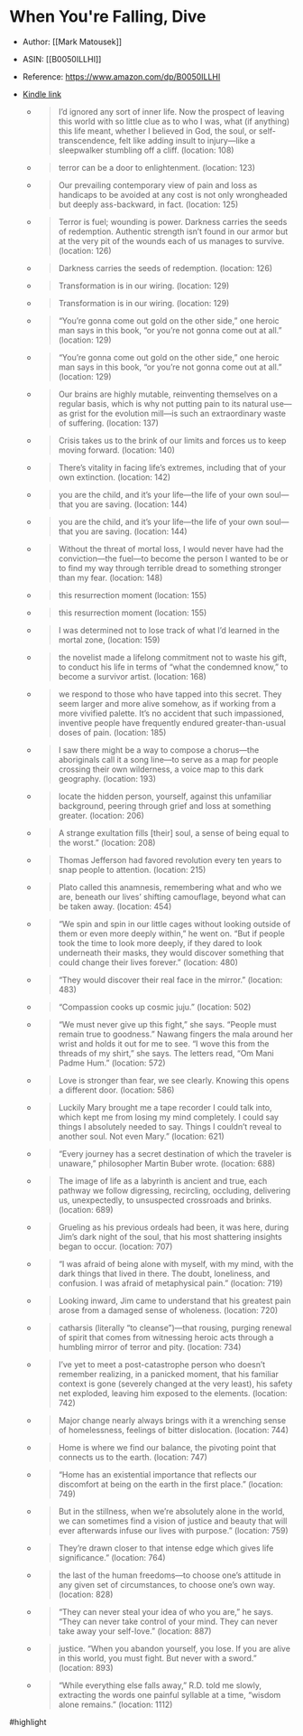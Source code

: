 # When You're Falling, Dive

* Author: [[Mark Matousek]]
* ASIN: [[B0050ILLHI]]
* Reference: https://www.amazon.com/dp/B0050ILLHI
* [Kindle link](kindle://book?action=open&asin=B0050ILLHI)


  - > I’d ignored any sort of inner life. Now the prospect of leaving this world with so little clue as to who I was, what (if anything) this life meant, whether I believed in God, the soul, or self-transcendence, felt like adding insult to injury—like a sleepwalker stumbling off a cliff. (location: 108)


  - > terror can be a door to enlightenment. (location: 123)


  - > Our prevailing contemporary view of pain and loss as handicaps to be avoided at any cost is not only wrongheaded but deeply ass-backward, in fact. (location: 125)


  - > Terror is fuel; wounding is power. Darkness carries the seeds of redemption. Authentic strength isn’t found in our armor but at the very pit of the wounds each of us manages to survive. (location: 126)


  - > Darkness carries the seeds of redemption. (location: 126)


  - > Transformation is in our wiring. (location: 129)


  - > Transformation is in our wiring. (location: 129)


  - > “You’re gonna come out gold on the other side,” one heroic man says in this book, “or you’re not gonna come out at all.” (location: 129)


  - > “You’re gonna come out gold on the other side,” one heroic man says in this book, “or you’re not gonna come out at all.” (location: 129)


  - > Our brains are highly mutable, reinventing themselves on a regular basis, which is why not putting pain to its natural use—as grist for the evolution mill—is such an extraordinary waste of suffering. (location: 137)


  - > Crisis takes us to the brink of our limits and forces us to keep moving forward. (location: 140)


  - > There’s vitality in facing life’s extremes, including that of your own extinction. (location: 142)


  - > you are the child, and it’s your life—the life of your own soul—that you are saving. (location: 144)


  - > you are the child, and it’s your life—the life of your own soul—that you are saving. (location: 144)


  - > Without the threat of mortal loss, I would never have had the conviction—the fuel—to become the person I wanted to be or to find my way through terrible dread to something stronger than my fear. (location: 148)


  - > this resurrection moment (location: 155)


  - > this resurrection moment (location: 155)


  - > I was determined not to lose track of what I’d learned in the mortal zone, (location: 159)


  - > the novelist made a lifelong commitment not to waste his gift, to conduct his life in terms of “what the condemned know,” to become a survivor artist. (location: 168)


  - > we respond to those who have tapped into this secret. They seem larger and more alive somehow, as if working from a more vivified palette. It’s no accident that such impassioned, inventive people have frequently endured greater-than-usual doses of pain. (location: 185)


  - > I saw there might be a way to compose a chorus—the aboriginals call it a song line—to serve as a map for people crossing their own wilderness, a voice map to this dark geography. (location: 193)


  - > locate the hidden person, yourself, against this unfamiliar background, peering through grief and loss at something greater. (location: 206)


  - > A strange exultation fills [their] soul, a sense of being equal to the worst.” (location: 208)


  - > Thomas Jefferson had favored revolution every ten years to snap people to attention. (location: 215)


  - > Plato called this anamnesis, remembering what and who we are, beneath our lives’ shifting camouflage, beyond what can be taken away. (location: 454)


  - > “We spin and spin in our little cages without looking outside of them or even more deeply within,” he went on. “But if people took the time to look more deeply, if they dared to look underneath their masks, they would discover something that could change their lives forever.” (location: 480)


  - > “They would discover their real face in the mirror.” (location: 483)


  - > “Compassion cooks up cosmic juju.” (location: 502)


  - > “We must never give up this fight,” she says. “People must remain true to goodness.” Nawang fingers the mala around her wrist and holds it out for me to see. “I wove this from the threads of my shirt,” she says. The letters read, “Om Mani Padme Hum.” (location: 572)


  - > Love is stronger than fear, we see clearly. Knowing this opens a different door. (location: 586)


  - > Luckily Mary brought me a tape recorder I could talk into, which kept me from losing my mind completely. I could say things I absolutely needed to say. Things I couldn’t reveal to another soul. Not even Mary.” (location: 621)


  - > “Every journey has a secret destination of which the traveler is unaware,” philosopher Martin Buber wrote. (location: 688)


  - > The image of life as a labyrinth is ancient and true, each pathway we follow digressing, recircling, occluding, delivering us, unexpectedly, to unsuspected crossroads and brinks. (location: 689)


  - > Grueling as his previous ordeals had been, it was here, during Jim’s dark night of the soul, that his most shattering insights began to occur. (location: 707)


  - > “I was afraid of being alone with myself, with my mind, with the dark things that lived in there. The doubt, loneliness, and confusion. I was afraid of metaphysical pain.” (location: 719)


  - > Looking inward, Jim came to understand that his greatest pain arose from a damaged sense of wholeness. (location: 720)


  - > catharsis (literally “to cleanse”)—that rousing, purging renewal of spirit that comes from witnessing heroic acts through a humbling mirror of terror and pity. (location: 734)


  - > I’ve yet to meet a post-catastrophe person who doesn’t remember realizing, in a panicked moment, that his familiar context is gone (severely changed at the very least), his safety net exploded, leaving him exposed to the elements. (location: 742)


  - > Major change nearly always brings with it a wrenching sense of homelessness, feelings of bitter dislocation. (location: 744)


  - > Home is where we find our balance, the pivoting point that connects us to the earth. (location: 747)


  - > “Home has an existential importance that reflects our discomfort at being on the earth in the first place.” (location: 749)


  - > But in the stillness, when we’re absolutely alone in the world, we can sometimes find a vision of justice and beauty that will ever afterwards infuse our lives with purpose.” (location: 759)


  - > They’re drawn closer to that intense edge which gives life significance.” (location: 764)


  - > the last of the human freedoms—to choose one’s attitude in any given set of circumstances, to choose one’s own way. (location: 828)


  - > “They can never steal your idea of who you are,” he says. “They can never take control of your mind. They can never take away your self-love.” (location: 887)


  - > justice. “When you abandon yourself, you lose. If you are alive in this world, you must fight. But never with a sword.” (location: 893)


  - > “While everything else falls away,” R.D. told me slowly, extracting the words one painful syllable at a time, “wisdom alone remains.” (location: 1112)


#highlight